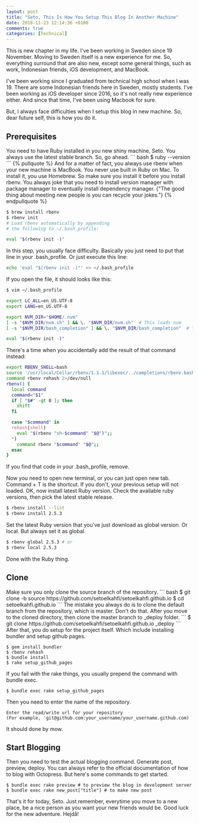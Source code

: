```yaml
---
layout: post
title: "Seto, This Is How You Setup This Blog In Another Machine"
date: 2018-11-23 12:14:36 +0100
comments: true
categories: [Technical]
---
```

This is new chapter in my life. I've been working in Sweden since 19 November. Moving to Sweden itself is a new experience for me. So, everything surround that are also new, except some general things, such as work, Indonesian friends, iOS development, and MacBook.

I've been working since I graduated from technical high school when I was 19. There are some Indonesian friends here in Sweden, mostly students. I've been working as iOS developer since 2016, so it's not really new experience either. And since that time, I've been using Macbook for sure.

But, I always face difficulties when I setup this blog in new machine. So, dear future self, this is how you do it.

<!-- more -->

<h2>Prerequisites</h2>
You need to have Ruby installed in you new shiny machine, Seto. You always use the latest stable branch. So, go ahead. 
``` bash
$ ruby --version
```
{% pullquote %}
And for a matter of fact, you always use rbenv when your new machine is MacBook. You never use built in Ruby on Mac. To install it, you use Homebrew. So make sure you install it before you install rbenv. You always joke that you need to install version manager with package manager to eventually install dependency manager. {"The good thing about meeting new people is you can recycle your jokes."}
{% endpullquote %}


``` bash
$ brew install rbenv
$ rbenv init
# Load rbenv automatically by appending
# the following to ~/.bash_profile:

eval "$(rbenv init -)"
```
In this step, you usually face difficulty. Basically you just need to put that line in your .bash_profile. Or just execute this line:
``` bash
echo 'eval "$(rbenv init -)"' >> ~/.bash_profile
```
If you open the file, it should looks like this:
``` bash
$ vim ~/.bash_profile

export LC_ALL=en_US.UTF-8
export LANG=en_US.UTF-8

export NVM_DIR="$HOME/.nvm"
[ -s "$NVM_DIR/nvm.sh" ] && \. "$NVM_DIR/nvm.sh"  # This loads nvm
[ -s "$NVM_DIR/bash_completion" ] && \. "$NVM_DIR/bash_completion"  # This loads nvm bash_completion

eval "$(rbenv init -)"
```
There's a time when you accidentally add the result of that command instead:
``` bash
export RBENV_SHELL=bash
source '/usr/local/Cellar/rbenv/1.1.1/libexec/../completions/rbenv.bash'
command rbenv rehash 2>/dev/null
rbenv() {
  local command
  command="$1"
  if [ "$#" -gt 0 ]; then
    shift
  fi

  case "$command" in
  rehash|shell)
    eval "$(rbenv "sh-$command" "$@")";;
  *)
    command rbenv "$command" "$@";;
  esac
}
```
If you find that code in your .bash_profile, remove. 

Now you need to open new terminal, or you can just open new tab. Command + T is the shortcut. If you don't, your previous setup will not loaded. OK, now install latest Ruby version. Check the available ruby versions, then pick the latest stable release.
``` bash
$ rbenv install --list
$ rbenv install 2.5.3
```
Set the latest Ruby version that you've just download as global version. Or local. But always set it as global.
``` bash
$ rbenv global 2.5.3 # or
$ rbenv local 2.5.3
```
Done with the Ruby thing.

<h2>Clone</h2>
Make sure you only clone the source branch of the repository. 
``` bash
$ git clone -b source https://github.com/setoelkahfi/setoelkahfi.github.io
$ cd setoelkahfi.github.io
```
The mistake you always do is to clone the default branch from the repository, which is master. Don't do that. After you move to the cloned directory, then clone the master branch to _deploy folder.
```
$ git clone https://github.com/setoelkahfi/setoelkahfi.github.io _deploy
```
After that, you do setup for the project itself. Which include installing bundler and setup github pages. 

```
$ gem install bundler
$ rbenv rehash
$ bundle install
$ rake setup_github_pages
```
If you fail with the rake things, you usually prepend the command with bundle exec.
```
$ bundle exec rake setup_github_pages
```
Then you need to enter the name of the repository.
```
Enter the read/write url for your repository
(For example, 'git@github.com:your_username/your_username.github.com)
```
It should done by mow.

<h2>Start Blogging</h2>

Then you need to test the actual blogging command. Generate post, preview, deploy. You can always refer to the official documentation of how to blog with Octopress. But here's some commands to get started. 

```
$ bundle exec rake preview # to preview the blog in development server
$ bundle exec rake new_post["title"] # to make new post
```

That's it for today, Seto. Just remember, everytime you move to a new place, be a nice person as you want your new friends would be. Good luck for the new adventure. Hejdå!